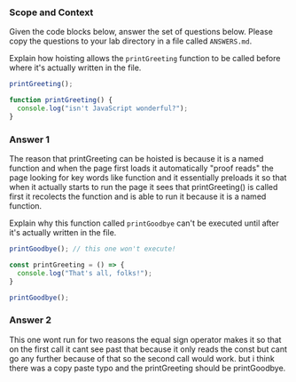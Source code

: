 ### Scope and Context
Given the code blocks below, answer the set of questions below. Please copy the
questions to your lab directory in a file called `ANSWERS.md`.

Explain how hoisting allows the `printGreeting` function to be called before
where it's actually written in the file.

```js
printGreeting();

function printGreeting() {
  console.log("isn't JavaScript wonderful?");
}
```
### Answer 1
The reason that printGreeting can be hoisted is because it is a named function and when the page first loads it automatically "proof reads" the page looking for key words like function and it essentially preloads it so that when it actually starts to run the page it sees that printGreeting() is called first it recolects the function and is able to run it because it is a named function.




Explain why this function called `printGoodbye` can't be executed until after
it's actually written in the file.

```js
printGoodbye(); // this one won't execute!

const printGreeting = () => {
  console.log("That's all, folks!");
}

printGoodbye();
```

### Answer 2 
This one wont run for two reasons the equal sign operator makes it so that on the first call it cant see past that because it only reads the const but cant go any further because of that so the second call would work.
but i think there was a copy paste typo and the printGreeting should be printGoodbye.


